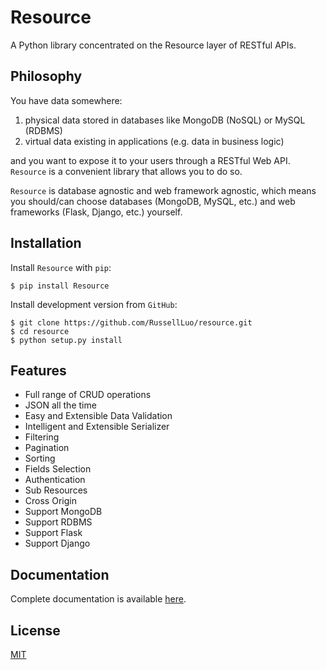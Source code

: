 Resource
========

A Python library concentrated on the Resource layer of RESTful APIs.


Philosophy
----------

You have data somewhere:

1. physical data stored in databases like MongoDB (NoSQL) or MySQL (RDBMS)
2. virtual data existing in applications (e.g. data in business logic)

and you want to expose it to your users through a RESTful Web API. `Resource` is a convenient library that allows you to do so.

`Resource` is database agnostic and web framework agnostic, which means you should/can choose databases (MongoDB, MySQL, etc.) and web frameworks (Flask, Django, etc.) yourself.


Installation
------------

Install `Resource` with `pip`:

    $ pip install Resource

Install development version from `GitHub`:

    $ git clone https://github.com/RussellLuo/resource.git
    $ cd resource
    $ python setup.py install


Features
--------

+ Full range of CRUD operations
+ JSON all the time
+ Easy and Extensible Data Validation
+ Intelligent and Extensible Serializer
+ Filtering
+ Pagination
+ Sorting
+ Fields Selection
+ Authentication
+ Sub Resources
+ Cross Origin
+ Support MongoDB
+ Support RDBMS
+ Support Flask
+ Support Django


Documentation
-------------

Complete documentation is available [here][1].


License
-------

[MIT][2]


[1]: https://github.com/RussellLuo/resource/blob/master/docs/index.md
[2]: http://opensource.org/licenses/MIT
